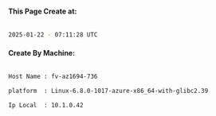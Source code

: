 
   
#### This Page Create at:

```bash

2025-01-22 - 07:11:28 UTC

```

#### Create By Machine:

```bash

Host Name : fv-az1694-736

platform  : Linux-6.8.0-1017-azure-x86_64-with-glibc2.39

Ip Local  : 10.1.0.42

```


